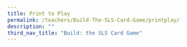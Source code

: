```yaml
---
title: Print to Play
permalink: /teachers/Build-The-SLS-Card-Game/printplay/
description: ""
third_nav_title: "Build: the SLS Card Game"
---
```





